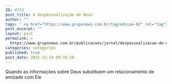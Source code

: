 ```yaml
---
ID: 4713
post_title: A despessoalização de Deus
author: ""
tags: ' <a href="https://www.gruponews.com.br/tag/edicao-82" rel="tag">edicao-82</a>'
post_excerpt: ""
layout: post
permalink: >
  https://www.gruponews.com.br/publicacoes/jornal/despessoalizacao-de-deus-2
categories: categories
published: true
post_date: 2015-12-14 09:16:20
---
```

Quando as informações sobre Deus substituem um relacionamento de amizade com Ele